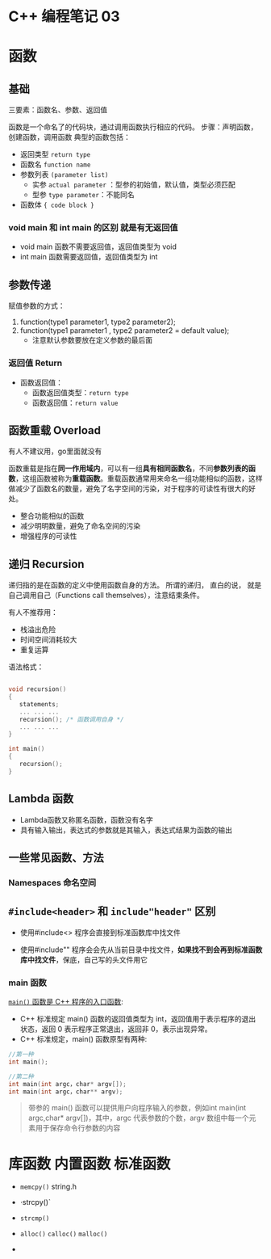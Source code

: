 # C++ 编程笔记 03

# 函数

## 基础

三要素：函数名、参数、返回值

函数是一个命名了的代码块，通过调用函数执行相应的代码。
步骤：声明函数，创建函数，调用函数
典型的函数包括：

- 返回类型 `return type`
- 函数名 `function name`
- 参数列表 `(parameter list)`
  - 实参 `actual parameter` ：型参的初始值，默认值，类型必须匹配
  - 型参 `type parameter`：不能同名
- 函数体 `{ code block }`

### void main 和 int main 的区别 就是有无返回值

- void main 函数不需要返回值，返回值类型为 void
- int main 函数需要返回值，返回值类型为 int

## 参数传递

赋值参数的方式：

1. function(type1 parameter1, type2 parameter2);
2. function(type1 parameter1 , type2 parameter2 = default value);
   - 注意默认参数要放在定义参数的最后面

### 返回值 Return

- 函数返回值：
  - 函数返回值类型：`return type`
  - 函数返回值：`return value`

## 函数重载 Overload

有人不建议用，go里面就没有

函数重载是指在**同一作用域内**，可以有一组**具有相同函数名**，不同**参数列表的函数**，这组函数被称为**重载函数**。重载函数通常用来命名一组功能相似的函数，这样做减少了函数名的数量，避免了名字空间的污染，对于程序的可读性有很大的好处。



- 整合功能相似的函数
- 减少明明数量，避免了命名空间的污染
- 增强程序的可读性

## 递归 Recursion

递归指的是在函数的定义中使用函数自身的方法。
所谓的递归， 直白的说， 就是自己调用自己（Functions call themselves），注意结束条件。

有人不推荐用：
- 栈溢出危险
- 时间空间消耗较大
- 重复运算

语法格式：

```c++

```

```c++
void recursion()
{
   statements;
   ... ... ...
   recursion(); /* 函数调用自身 */
   ... ... ...
}

int main()
{
   recursion();
}
```

## Lambda 函数
- Lambda函数又称匿名函数，函数没有名字
- 具有输入输出，表达式的参数就是其输入，表达式结果为函数的输出





## 一些常见函数、方法

### Namespaces 命名空间

## `#include<header>` 和 `include"header"` 区别

- 使用#include<> 程序会直接到标准函数库中找文件

- 使用#include"" 程序会会先从当前目录中找文件，**如果找不到会再到标准函数库中找文件**，保底，自己写的头文件用它

### main 函数

[`main()` 函数是 C++ 程序的入口函数](https://blog.csdn.net/K346K346/article/details/49331965):
- C++ 标准规定 main() 函数的返回值类型为 int，返回值用于表示程序的退出状态，返回 0 表示程序正常退出，返回非 0，表示出现异常。
- C++ 标准规定，main() 函数原型有两种:

```c++
//第一种
int main();

//第二种
int main(int argc，char* argv[]);
int main(int argc，char** argv);

```

> 带参的 main() 函数可以提供用户向程序输入的参数，例如int main(int argc,char* argv[])，其中，argc 代表参数的个数，argv 数组中每一个元素用于保存命令行参数的内容

# 库函数 内置函数 标准函数

- `memcpy()` string.h
- ·strcpy()`
- `strcmp()`

- `alloc()` `calloc()` `malloc()`
- 









